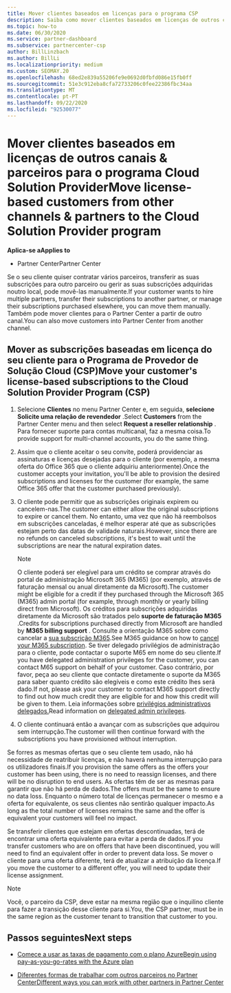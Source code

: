 ```yaml
---
title: Mover clientes baseados em licenças para o programa CSP
description: Saiba como mover clientes baseados em licenças de outros canais ou outro parceiro para o programa Cloud Solution Provider (CSP) no Partner Center.
ms.topic: how-to
ms.date: 06/30/2020
ms.service: partner-dashboard
ms.subservice: partnercenter-csp
author: BillLinzbach
ms.author: BillLi
ms.localizationpriority: medium
ms.custom: SEOMAY.20
ms.openlocfilehash: 68ed2e839a55206fe9e0692d0fbfd086e15fb0ff
ms.sourcegitcommit: 51e3c912eba8cfa72733206c0fee22386fbc34aa
ms.translationtype: MT
ms.contentlocale: pt-PT
ms.lasthandoff: 09/22/2020
ms.locfileid: "92530077"
---
```

# <a name="move-license-based-customers-from-other-channels--partners-to-the-cloud-solution-provider-program"></a><span data-ttu-id="ee577-103">Mover clientes baseados em licenças de outros canais & parceiros para o programa Cloud Solution Provider</span><span class="sxs-lookup"><span data-stu-id="ee577-103">Move license-based customers from other channels & partners to the Cloud Solution Provider program</span></span>

<span data-ttu-id="ee577-104">**Aplica-se a**</span><span class="sxs-lookup"><span data-stu-id="ee577-104">**Applies to**</span></span>

- <span data-ttu-id="ee577-105">Partner Center</span><span class="sxs-lookup"><span data-stu-id="ee577-105">Partner Center</span></span>

<span data-ttu-id="ee577-106">Se o seu cliente quiser contratar vários parceiros, transferir as suas subscrições para outro parceiro ou gerir as suas subscrições adquiridas noutro local, pode movê-las manualmente.</span><span class="sxs-lookup"><span data-stu-id="ee577-106">If your customer wants to hire multiple partners, transfer their subscriptions to another partner, or manage their subscriptions purchased elsewhere, you can move them manually.</span></span> <span data-ttu-id="ee577-107">Também pode mover clientes para o Partner Center a partir de outro canal.</span><span class="sxs-lookup"><span data-stu-id="ee577-107">You can also move customers into Partner Center from another channel.</span></span>

## <a name="move-your-customers-license-based-subscriptions-to-the-cloud-solution-provider-program-csp"></a><span data-ttu-id="ee577-108">Mover as subscrições baseadas em licença do seu cliente para o Programa de Provedor de Solução Cloud (CSP)</span><span class="sxs-lookup"><span data-stu-id="ee577-108">Move your customer's license-based subscriptions to the Cloud Solution Provider Program (CSP)</span></span>

1. <span data-ttu-id="ee577-109">Selecione **Clientes** no menu Partner Center e, em seguida, **selecione Solicite uma relação de revendedor** .</span><span class="sxs-lookup"><span data-stu-id="ee577-109">Select **Customers** from the Partner Center menu and then select **Request a reseller relationship** .</span></span> <span data-ttu-id="ee577-110">Para fornecer suporte para contas multicanal, faz a mesma coisa.</span><span class="sxs-lookup"><span data-stu-id="ee577-110">To provide support for multi-channel accounts, you do the same thing.</span></span>

2. <span data-ttu-id="ee577-111">Assim que o cliente aceitar o seu convite, poderá providenciar as assinaturas e licenças desejadas para o cliente (por exemplo, a mesma oferta do Office 365 que o cliente adquiriu anteriormente).</span><span class="sxs-lookup"><span data-stu-id="ee577-111">Once the customer accepts your invitation, you'll be able to provision the desired subscriptions and licenses for the customer (for example, the same Office 365 offer that the customer purchased previously).</span></span>

3. <span data-ttu-id="ee577-112">O cliente pode permitir que as subscrições originais expirem ou cancelem-nas.</span><span class="sxs-lookup"><span data-stu-id="ee577-112">The customer can either allow the original subscriptions to expire or cancel them.</span></span> <span data-ttu-id="ee577-113">No entanto, uma vez que não há reembolsos em subscrições canceladas, é melhor esperar até que as subscrições estejam perto das datas de validade naturais.</span><span class="sxs-lookup"><span data-stu-id="ee577-113">However, since there are no refunds on canceled subscriptions, it's best to wait until the  subscriptions are near the natural expiration dates.</span></span>


   >[!NOTE]
   ><span data-ttu-id="ee577-114">O cliente poderá ser elegível para um crédito se comprar através do portal de administração Microsoft 365 (M365) (por exemplo, através de faturação mensal ou anual diretamente da Microsoft).</span><span class="sxs-lookup"><span data-stu-id="ee577-114">The customer might be eligible for a credit if they purchased through the Microsoft 365 (M365) admin portal (for example, through monthly or yearly billing direct from Microsoft).</span></span> <span data-ttu-id="ee577-115">Os créditos para subscrições adquiridas diretamente da Microsoft são tratados pelo **suporte de faturação M365** .</span><span class="sxs-lookup"><span data-stu-id="ee577-115">Credits for subscriptions purchased directly from Microsoft are handled by **M365 billing support** .</span></span> <span data-ttu-id="ee577-116">Consulte a orientação M365 sobre como cancelar a [sua subscrição M365](/microsoft-365/commerce/subscriptions/cancel-your-subscription).</span><span class="sxs-lookup"><span data-stu-id="ee577-116">See M365 guidance on how to [cancel your M365 subscription](/microsoft-365/commerce/subscriptions/cancel-your-subscription).</span></span> <span data-ttu-id="ee577-117">Se tiver delegado privilégios de administração para o cliente, pode contactar o suporte M65 em nome do seu cliente.</span><span class="sxs-lookup"><span data-stu-id="ee577-117">If you have delegated administration privileges for the customer, you can contact M65 support on behalf of your customer.</span></span> <span data-ttu-id="ee577-118">Caso contrário, por favor, peça ao seu cliente que contacte diretamente o suporte da M365 para saber quanto crédito são elegíveis e como este crédito lhes será dado.</span><span class="sxs-lookup"><span data-stu-id="ee577-118">If not, please ask your customer to contact M365 support directly to find out how much credit they are eligible for and how this credit will be given to them.</span></span> <span data-ttu-id="ee577-119">Leia informações sobre [privilégios administrativos delegados.](customers-revoke-admin-privileges.md)</span><span class="sxs-lookup"><span data-stu-id="ee577-119">Read information on [delegated admin privileges](customers-revoke-admin-privileges.md).</span></span>


4. <span data-ttu-id="ee577-120">O cliente continuará então a avançar com as subscrições que adquirou sem interrupção.</span><span class="sxs-lookup"><span data-stu-id="ee577-120">The customer will then continue forward with the subscriptions you have provisioned without interruption.</span></span>

<span data-ttu-id="ee577-121">Se forres as mesmas ofertas que o seu cliente tem usado, não há necessidade de reatribuir licenças, e não haverá nenhuma interrupção para os utilizadores finais.</span><span class="sxs-lookup"><span data-stu-id="ee577-121">If you provision the same offers as the offers your customer has been using, there is no need to reassign licenses, and there will be no disruption to end users.</span></span> <span data-ttu-id="ee577-122">As ofertas têm de ser as mesmas para garantir que não há perda de dados.</span><span class="sxs-lookup"><span data-stu-id="ee577-122">The offers must be the same to ensure no data loss.</span></span> <span data-ttu-id="ee577-123">Enquanto o número total de licenças permanecer o mesmo e a oferta for equivalente, os seus clientes não sentirão qualquer impacto.</span><span class="sxs-lookup"><span data-stu-id="ee577-123">As long as the total number of licenses remains the same and the offer is equivalent your customers will feel no impact.</span></span>

<span data-ttu-id="ee577-124">Se transferir clientes que estejam em ofertas descontinuadas, terá de encontrar uma oferta equivalente para evitar a perda de dados.</span><span class="sxs-lookup"><span data-stu-id="ee577-124">If you transfer customers who are on offers that have been discontinued, you will need to find an equivalent offer in order to prevent data loss.</span></span> <span data-ttu-id="ee577-125">Se mover o cliente para uma oferta diferente, terá de atualizar a atribuição da licença.</span><span class="sxs-lookup"><span data-stu-id="ee577-125">If you move the customer to a different offer, you will need to update their license assignment.</span></span>

>[!NOTE]
> <span data-ttu-id="ee577-126">Você, o parceiro da CSP, deve estar na mesma região que o inquilino cliente para fazer a transição desse cliente para si.</span><span class="sxs-lookup"><span data-stu-id="ee577-126">You, the CSP partner, must be in the same region as the customer tenant to transition that customer to you.</span></span>

## <a name="next-steps"></a><span data-ttu-id="ee577-127">Passos seguintes</span><span class="sxs-lookup"><span data-stu-id="ee577-127">Next steps</span></span>

- [<span data-ttu-id="ee577-128">Comece a usar as taxas de pagamento com o plano Azure</span><span class="sxs-lookup"><span data-stu-id="ee577-128">Begin using pay-as-you-go-rates with the Azure plan</span></span>](azure-plan-get-started.md)
 

- [<span data-ttu-id="ee577-129">Diferentes formas de trabalhar com outros parceiros no Partner Center</span><span class="sxs-lookup"><span data-stu-id="ee577-129">Different ways you can work with other partners in Partner Center</span></span>](work-with-other-partners.md)